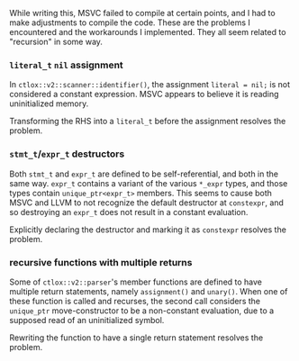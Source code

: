While writing this, MSVC failed to compile at certain points, and I had to
make adjustments to compile the code. These are the problems I encountered
and the workarounds I implemented. They all seem related to "recursion" in
some way.

### `literal_t` `nil` assignment

In `ctlox::v2::scanner::identifier()`, the assignment `literal = nil;`
is not considered a constant expression. MSVC appears to believe it is
reading uninitialized memory.

Transforming the RHS into a `literal_t` before the assignment resolves the
problem.

### `stmt_t`/`expr_t` destructors

Both `stmt_t` and `expr_t` are defined to be self-referential, and both in
the same way. `expr_t` contains a variant of the various `*_expr` types,
and those types contain `unique_ptr<expr_t>` members. This seems to cause
both MSVC and LLVM to not recognize the default destructor at `constexpr`,
and so destroying an `expr_t` does not result in a constant evaluation.

Explicitly declaring the destructor and marking it as `constexpr` resolves
the problem.

### recursive functions with multiple returns

Some of `ctlox::v2::parser`'s member functions are defined to have multiple
return statements, namely `assignment()` and `unary()`. When one of these
function is called and recurses, the second call considers the `unique_ptr`
move-constructor to be a non-constant evaluation, due to a supposed read of
an uninitialized symbol.

Rewriting the function to have a single return statement resolves the problem.
